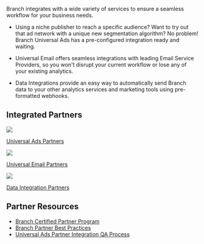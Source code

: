 Branch integrates with a wide variety of services to ensure a seamless workflow for your business needs.

  - Using a niche publisher to reach a specific audience? Want to try out that ad network with a unique new segmentation algorithm? No problem! Branch Universal Ads has a pre-configured integration ready and waiting.

  - Universal Email offers seamless integrations with leading Email Service Providers, so you won't disrupt your current workflow or lose any of your existing analytics.

  - Data Integrations provide an easy way to automatically send Branch data to your other analytics services and marketing tools using pre-formatted webhooks.

## Integrated Partners
<div class="nav-wrap flex-wrap">
  <a href="/deep-linked-ads/ad-networks-list/">
    <img src="../../../_assets/img/pages/channels/paid-ads.png" />
    <p>Universal Ads Partners</p>
  </a>
  <a href="/emails/email-partners-list/">
    <img src="../../../_assets/img/pages/channels/email.png" />
    <p>Universal Email Partners</p>
  </a>
  <a href="/integrations/data-integrations-list/">
    <img src="../../../_assets/img/pages/main-page/feeds-dot.png" />
    <p>Data Integration Partners</p>
  </a>
</div>

## Partner Resources

- [Branch Certified Partner Program](/partner-management/branch-certified-partner-program)
- [Branch Partner Best Practices](/partner-management/branch-partner-best-practices)
- [Universal Ads Partner Integration QA Process](/deep-linked-ads/universal-ads-partner-integration-qa-process)
